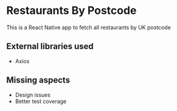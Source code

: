 # Restaurants By Postcode

This is a React Native app to fetch all restaurants by UK postcode

## External libraries used

* Axios

## Missing aspects

* Design issues
* Better test coverage 
